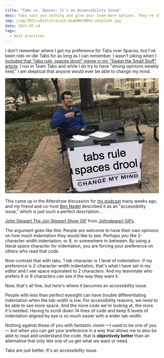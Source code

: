 ```yaml
---
title: "Tabs vs. Spaces: It's an Accessibility Issue"
desc: Tabs cost you nothing and give your team more options. They're the more accessible choice.
img: /img/2021/absolutvision-UudGNHJdNSo-unsplash.jpg
date: 2021-05-24
tags:
  - best practices
---
```


I don't remember where I got my preference for Tabs over Spaces, but I've been ride-or-die Tabs for as long as I can remember. I wasn't joking when I [included that "tabs rule, spaces drool" meme in my "Sweat the Small Stuff" article](/blog/2021/sweat-the-small-stuff/). I run in Team Tabs and while I do try to have "strong opinions weakly held," I am skeptical that anyone would ever be able to change my mind.

![Once again for the people in the back: Tabs rule, spaces drool. Change my mind.](/img/2021/tabs-rule.jpg)

This came up in the Aftershow discussion for [my podcast](https://workingcode.dev) many weeks ago, and my friend and co-host [Ben Nadel](https://www.bennadel.com) described it as an "accessibility issue," which is just such a perfect description...

<div style="max-width: 37.5em;">
<div class="tenor-gif-embed" data-postid="16446354" data-share-method="host" data-width="100%" data-aspect-ratio="1.7785714285714287"><a href="https://tenor.com/view/john-stewart-the-jon-stewart-show-kiss-chef-kiss-perfetto-gif-16446354">John Stewart The Jon Stewart Show GIF</a> from <a href="https://tenor.com/search/johnstewart-gifs">Johnstewart GIFs</a></div><script type="text/javascript" async src="https://tenor.com/embed.js"></script>
</div>

The argument goes like this: People are welcome to have their own opinions on how much indentation they would like to see. Perhaps you like 2-character-width indentation, or 8, or somewhere in-between. By using a literal space character for indentation, you are forcing your preference on others who read that code.

Now contrast that with tabs. 1 tab character is 1 level of indentation. If my preference is 2-character-width indentation, that's what I have set in my editor and I see space equivalent to 2 characters. And my teammate who prefers 6 or 8 characters can see it the way they want it.

Now, that's all fine, but here's where it becomes an accessibility issue.

People with less than perfect eyesight can have trouble differentiating indentation when the tab-width is low. For accessibility reasons, we need to be able to see more space. And the more code we're looking at, the more it's needed. Having to scroll down 14 lines of code and keep 6 levels of indentation aligned by eye is so much easier with a wider tab-width.

Nothing against those of you with fantastic vision —I used to be one of you— but when you can get your preference in a way that allows me to also be able to read and understand the code, that is **objectively better** than an alternative that only lets one of us get what we want or need.

Tabs are just better. It's an accessibility issue.
